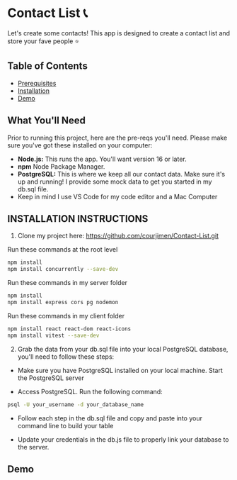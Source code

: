 # Contact List 📞

Let's create some contacts! This app is designed to create a contact list and store your fave people ⭐️

## Table of Contents
- [Prerequisites](#what-youll-need)
- [Installation](#installation-instructions)
- [Demo](#demo)

## What You'll Need

Prior to running this project, here are the pre-reqs you'll need. Please make sure you've got these installed on your computer:

* **Node.js:** This runs the app. You'll want version 16 or later.
* **npm** Node Package Manager.
* **PostgreSQL:** This is where we keep all our contact data. Make sure it's up and running! I provide some mock data to get you started in my db.sql file.
* Keep in mind I use VS Code for my code editor and a Mac Computer

## INSTALLATION INSTRUCTIONS

1. Clone my project here: https://github.com/courjimen/Contact-List.git

Run these commands at the root level
```bash
npm install
npm install concurrently --save-dev
```

Run these commands in my server folder
```bash
npm install
npm install express cors pg nodemon 
```

Run these commands in my client folder
```bash
npm install react react-dom react-icons
npm install vitest --save-dev
```

2. Grab the data from your db.sql file into your local PostgreSQL database, you'll need to follow these steps:

- Make sure you have PostgreSQL installed on your local machine. Start the PostgreSQL server

- Access PostgreSQL. Run the following command:

```bash
psql -U your_username -d your_database_name
```
-  Follow each step in the db.sql file and copy and paste into your command line to build your table

- Update your credentials in the db.js file to properly link your database to the server.

## Demo